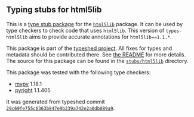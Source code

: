 ## Typing stubs for html5lib

This is a [type stub package](https://typing.python.org/en/latest/tutorials/external_libraries.html)
for the [`html5lib`](https://github.com/html5lib/html5lib-python) package. It can be used by type checkers
to check code that uses `html5lib`. This version of
`types-html5lib` aims to provide accurate annotations for
`html5lib==1.1.*`.

This package is part of the [typeshed project](https://github.com/python/typeshed).
All fixes for types and metadata should be contributed there.
See [the README](https://github.com/python/typeshed/blob/main/README.md)
for more details. The source for this package can be found in the
[`stubs/html5lib`](https://github.com/python/typeshed/tree/main/stubs/html5lib)
directory.

This package was tested with the following type checkers:
* [mypy](https://github.com/python/mypy/) 1.18.1
* [pyright](https://github.com/microsoft/pyright) 1.1.405

It was generated from typeshed commit
[`29c69fe755c6363b847e9b239a742e2a0db089a9`](https://github.com/python/typeshed/commit/29c69fe755c6363b847e9b239a742e2a0db089a9).